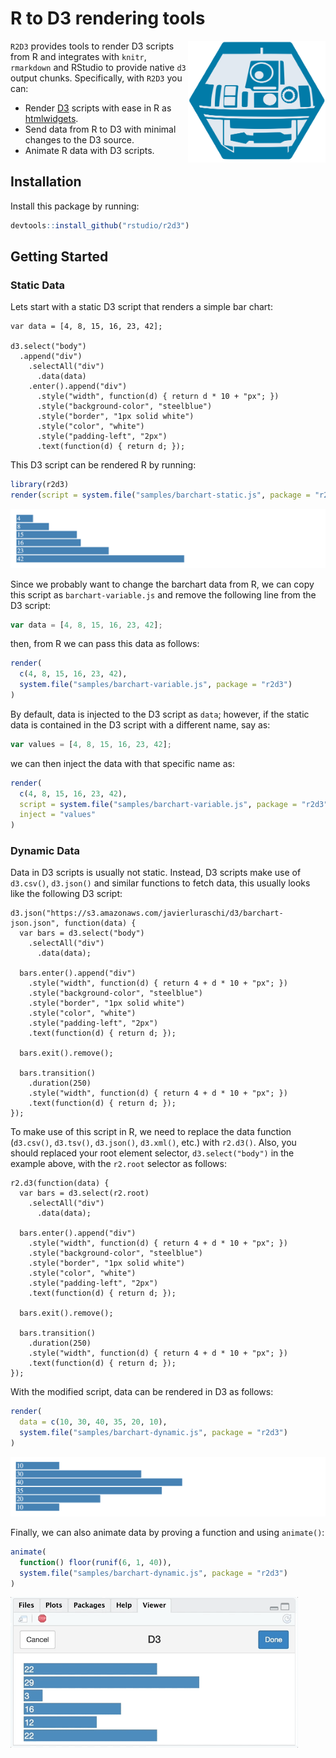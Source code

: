 R to D3 rendering tools
================

<img src="tools/README/r2d3-hex.svg" width=220 align="right"/>

`R2D3` provides tools to render D3 scripts from R and integrates with `knitr`, `rmarkdown` and RStudio to provide native `d3` output chunks. Specifically, with `R2D3` you can:

-   Render [D3](https://d3js.org/) scripts with ease in R as [htmlwidgets](https://www.htmlwidgets.org/).
-   Send data from R to D3 with minimal changes to the D3 source.
-   Animate R data with D3 scripts.

Installation
------------

Install this package by running:

``` r
devtools::install_github("rstudio/r2d3")
```

Getting Started
---------------

### Static Data

Lets start with a static D3 script that renders a simple bar chart:

    var data = [4, 8, 15, 16, 23, 42];

    d3.select("body")
      .append("div")
        .selectAll("div")
          .data(data)
        .enter().append("div")
          .style("width", function(d) { return d * 10 + "px"; })
          .style("background-color", "steelblue")
          .style("border", "1px solid white")
          .style("color", "white")
          .style("padding-left", "2px")
          .text(function(d) { return d; });

This D3 script can be rendered R by running:

``` r
library(r2d3)
render(script = system.file("samples/barchart-static.js", package = "r2d3"))
```

![](tools/README/r2d3-static.png)

Since we probably want to change the barchart data from R, we can copy this script as `barchart-variable.js` and remove the following line from the D3 script:

``` js
var data = [4, 8, 15, 16, 23, 42];
```

then, from R we can pass this data as follows:

``` r
render(
  c(4, 8, 15, 16, 23, 42),
  system.file("samples/barchart-variable.js", package = "r2d3")
)
```

By default, data is injected to the D3 script as `data`; however, if the static data is contained in the D3 script with a different name, say as:

``` js
var values = [4, 8, 15, 16, 23, 42];
```

we can then inject the data with that specific name as:

``` r
render(
  c(4, 8, 15, 16, 23, 42),
  script = system.file("samples/barchart-variable.js", package = "r2d3"),
  inject = "values"
)
```

### Dynamic Data

Data in D3 scripts is usually not static. Instead, D3 scripts make use of `d3.csv()`, `d3.json()` and similar functions to fetch data, this usually looks like the following D3 script:

    d3.json("https://s3.amazonaws.com/javierluraschi/d3/barchart-json.json", function(data) {
      var bars = d3.select("body")
        .selectAll("div")
          .data(data);
          
      bars.enter().append("div")
        .style("width", function(d) { return 4 + d * 10 + "px"; })
        .style("background-color", "steelblue")
        .style("border", "1px solid white")
        .style("color", "white")
        .style("padding-left", "2px")
        .text(function(d) { return d; });
      
      bars.exit().remove();
      
      bars.transition()
        .duration(250)
        .style("width", function(d) { return 4 + d * 10 + "px"; })
        .text(function(d) { return d; });
    });

To make use of this script in R, we need to replace the data function (`d3.csv()`, `d3.tsv()`, `d3.json()`, `d3.xml()`, etc.) with `r2.d3()`. Also, you should replaced your root element selector, `d3.select("body")` in the example above, with the `r2.root` selector as follows:

    r2.d3(function(data) {
      var bars = d3.select(r2.root)
        .selectAll("div")
          .data(data);
          
      bars.enter().append("div")
        .style("width", function(d) { return 4 + d * 10 + "px"; })
        .style("background-color", "steelblue")
        .style("border", "1px solid white")
        .style("color", "white")
        .style("padding-left", "2px")
        .text(function(d) { return d; });
      
      bars.exit().remove();
      
      bars.transition()
        .duration(250)
        .style("width", function(d) { return 4 + d * 10 + "px"; })
        .text(function(d) { return d; });
    });

With the modified script, data can be rendered in D3 as follows:

``` r
render(
  data = c(10, 30, 40, 35, 20, 10),
  system.file("samples/barchart-dynamic.js", package = "r2d3")
)
```

![](tools/README/r2d3-variable.png)

Finally, we can also animate data by proving a function and using `animate()`:

``` r
animate(
  function() floor(runif(6, 1, 40)),
  system.file("samples/barchart-dynamic.js", package = "r2d3")
)
```

<img src="tools/README/r2d3-animate.gif" width=460/>
